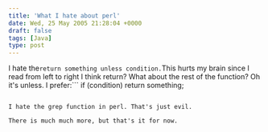 ```yaml
---
title: 'What I hate about perl'
date: Wed, 25 May 2005 21:28:04 +0000
draft: false
tags: [Java]
type: post
---
```


I hate the```
return something unless condition.
```This hurts my brain since I read from left to right I think return? What about the rest of the function? Oh it's unless. I prefer:```
if (condition)
	return something;

```Also, the lack of types annoys me. I often wonder, "what am I looking at again? oh an int, no wait it's a string, hmm, actually it's all of the above, ARGH!"

I hate the grep function in perl. That's just evil.

There is much much more, but that's it for now.